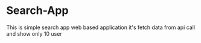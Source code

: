 # Search-App
This is simple search app web based application it's fetch data from api call and show only 10 user
